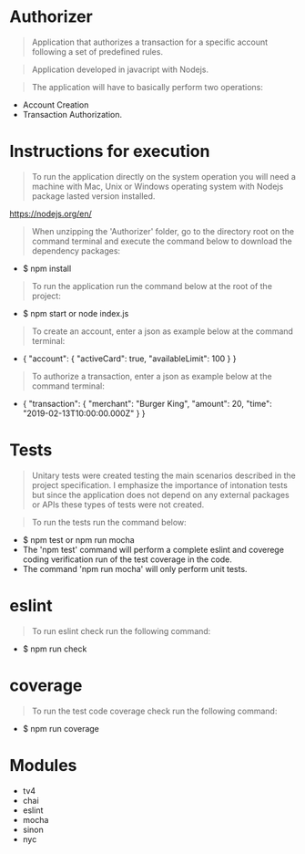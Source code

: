 # Authorizer

> Application that authorizes a transaction for a specific account following a set of
predefined rules.

> Application developed in javacript with Nodejs.


> The application will have to basically perform two operations:
  * Account Creation
  * Transaction Authorization.

# Instructions for execution

> To run the application directly on the system operation you will need a machine with Mac, Unix or Windows operating system with Nodejs package lasted version installed.

https://nodejs.org/en/

> When unzipping the 'Authorizer' folder, go to the directory root on the command terminal and execute the command below to download the dependency packages:
  * $ npm install

> To run the application run the command below at the root of the project:
  * $ npm start or node index.js

> To create an account, enter a json as example below at the command terminal:
  * { "account": { "activeCard": true, "availableLimit": 100 } }

> To authorize a transaction, enter a json as example below at the command terminal:
  * { "transaction": { "merchant": "Burger King", "amount": 20, "time": "2019-02-13T10:00:00.000Z" } }

# Tests

> Unitary tests were created testing the main scenarios described in the project specification. I emphasize the importance of intonation tests but since the application does not depend on any external packages or APIs these types of tests were not created.

> To run the tests run the command below:

  * $ npm test or npm run mocha
  * The 'npm test' command will perform a complete eslint and coverege coding verification run of the test coverage in the code.
  * The command 'npm run mocha' will only perform unit tests.

# eslint

> To run eslint check run the following command:
  * $ npm run check

# coverage

> To run the test code coverage check run the following command:
  * $ npm run coverage

# Modules
  * tv4
  * chai
  * eslint
  * mocha
  * sinon
  * nyc